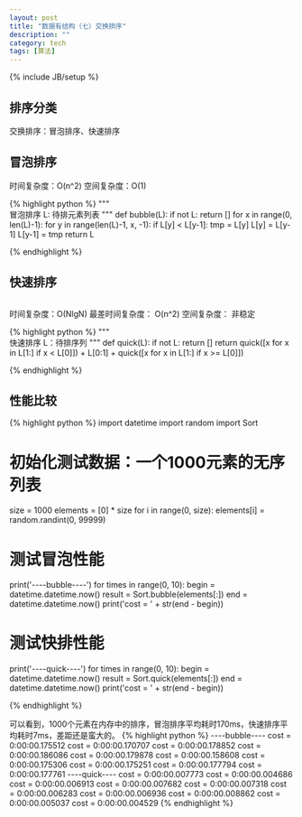 ```yaml
---
layout: post
title: "数据有结构（七）交换排序"
description: ""
category: tech
tags: [算法]
---
```

{% include JB/setup %}
## 排序分类
交换排序：冒泡排序、快速排序


## 冒泡排序
<center><img src=""></center>
时间复杂度：O(n^2)
空间复杂度：O(1)

{% highlight python %}
"""\
    冒泡排序 
    L: 待排元素列表
"""
def bubble(L):
    if not L: return []
    for x in range(0, len(L)-1):
        for y in range(len(L)-1, x, -1):
            if L[y] < L[y-1]:
                tmp = L[y]
                L[y] = L[y-1]
                L[y-1] = tmp
    return L

{% endhighlight %}

## 快速排序
<center><img src=""></center>

时间复杂度：O(NlgN)
最差时间复杂度： O(n^2)
空间复杂度：
非稳定

{% highlight python %}
"""\
    快速排序
    L：待排序列
"""
def quick(L):
    if not L: return []
    return quick([x for x in L[1:] if x < L[0]]) + L[0:1] + quick([x for x in L[1:] if x >= L[0]])

{% endhighlight %}

## 性能比较
{% highlight python %}
import datetime
import random
import Sort

# 初始化测试数据：一个1000元素的无序列表
size = 1000
elements = [0] * size
for i in range(0, size):
    elements[i] = random.randint(0, 99999)

# 测试冒泡性能
print('----bubble----')
for times in range(0, 10):
    begin = datetime.datetime.now()
    result = Sort.bubble(elements[:])
    end = datetime.datetime.now()
    print('cost = ' + str(end - begin))

# 测试快排性能
print('----quick----')
for times in range(0, 10):
    begin = datetime.datetime.now()
    result = Sort.quick(elements[:])
    end = datetime.datetime.now()
    print('cost = ' + str(end - begin))

{% endhighlight %}

可以看到，1000个元素在内存中的排序，冒泡排序平均耗时170ms，快速排序平均耗时7ms，差距还是蛮大的。
{% highlight python %}
----bubble----
cost = 0:00:00.175512
cost = 0:00:00.170707
cost = 0:00:00.178852
cost = 0:00:00.186086
cost = 0:00:00.179878
cost = 0:00:00.158608
cost = 0:00:00.175306
cost = 0:00:00.175251
cost = 0:00:00.177794
cost = 0:00:00.177761
----quick----
cost = 0:00:00.007773
cost = 0:00:00.004686
cost = 0:00:00.006913
cost = 0:00:00.007682
cost = 0:00:00.007318
cost = 0:00:00.006283
cost = 0:00:00.006936
cost = 0:00:00.008862
cost = 0:00:00.005037
cost = 0:00:00.004529
{% endhighlight %}
